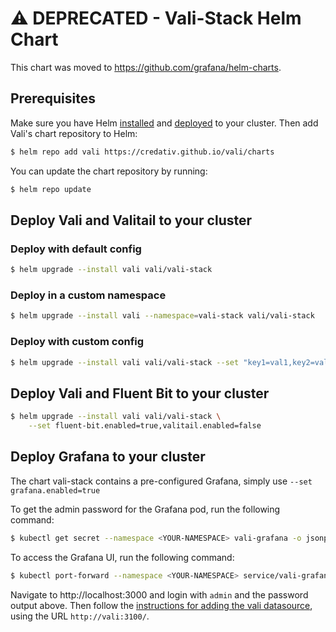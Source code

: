 # ⚠️  DEPRECATED - Vali-Stack Helm Chart

This chart was moved to <https://github.com/grafana/helm-charts>.

## Prerequisites

Make sure you have Helm [installed](https://helm.sh/docs/using_helm/#installing-helm) and
[deployed](https://helm.sh/docs/using_helm/#installing-tiller) to your cluster. Then add
Vali's chart repository to Helm:

```bash
$ helm repo add vali https://credativ.github.io/vali/charts
```

You can update the chart repository by running:

```bash
$ helm repo update
```

## Deploy Vali and Valitail to your cluster

### Deploy with default config

```bash
$ helm upgrade --install vali vali/vali-stack
```

### Deploy in a custom namespace

```bash
$ helm upgrade --install vali --namespace=vali-stack vali/vali-stack
```

### Deploy with custom config

```bash
$ helm upgrade --install vali vali/vali-stack --set "key1=val1,key2=val2,..."
```

## Deploy Vali and Fluent Bit to your cluster

```bash
$ helm upgrade --install vali vali/vali-stack \
    --set fluent-bit.enabled=true,valitail.enabled=false
```

## Deploy Grafana to your cluster

The chart vali-stack contains a pre-configured Grafana, simply use `--set grafana.enabled=true`

To get the admin password for the Grafana pod, run the following command:

```bash
$ kubectl get secret --namespace <YOUR-NAMESPACE> vali-grafana -o jsonpath="{.data.admin-password}" | base64 --decode ; echo
```

To access the Grafana UI, run the following command:

```bash
$ kubectl port-forward --namespace <YOUR-NAMESPACE> service/vali-grafana 3000:80
```

Navigate to http://localhost:3000 and login with `admin` and the password output above.
Then follow the [instructions for adding the vali datasource](/docs/getting-started/grafana.md), using the URL `http://vali:3100/`.

